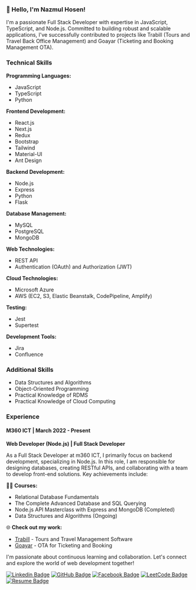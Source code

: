 ### 👋 Hello, I'm Nazmul Hosen!

I'm a passionate Full Stack Developer with expertise in JavaScript, TypeScript, and Node.js. Committed to building robust and scalable applications, I've successfully contributed to projects like Trabill (Tours and Travel Back Office Management) and Goayar (Ticketing and Booking Management OTA).

### Technical Skills

**Programming Languages:**
- JavaScript
- TypeScript
- Python

**Frontend Development:**
- React.js
- Next.js
- Redux
- Bootstrap
- Tailwind
- Material-UI
- Ant Design

**Backend Development:**
- Node.js
- Express
- Python
- Flask

**Database Management:**
- MySQL
- PostgreSQL
- MongoDB

**Web Technologies:**
- REST API
- Authentication (OAuth) and Authorization (JWT)

**Cloud Technologies:**
- Microsoft Azure
- AWS (EC2, S3, Elastic Beanstalk, CodePipeline, Amplify)

**Testing:**
- Jest
- Supertest

**Development Tools:**
- Jira
- Confluence

### Additional Skills

- Data Structures and Algorithms
- Object-Oriented Programming
- Practical Knowledge of RDMS
- Practical Knowledge of Cloud Computing

### Experience
#### M360 ICT | March 2022 - Present
**Web Developer (Node.js) | Full Stack Developer**

As a Full Stack Developer at m360 ICT, I primarily focus on backend development, specializing in Node.js. In this role, I am responsible for designing databases, creating RESTful APIs, and collaborating with a team to develop front-end solutions. Key achievements include:



👨‍💻 **Courses:**
- Relational Database Fundamentals
- The Complete Advanced Database and SQL Querying
- Node.js API Masterclass with Express and MongoDB (Completed)
- Data Structures and Algorithms (Ongoing)

🌐 **Check out my work:**
- [Trabill](https://trabill.biz) - Tours and Travel Management Software
- [Goayar](https://goayar.com) - OTA for Ticketing and Booking

I'm passionate about continuous learning and collaboration. Let's connect and explore the world of web development together!

[![Linkedin Badge](https://img.shields.io/badge/-Linkedin-blue?style=flat-square&logo=Linkedin&logoColor=white&link=https://www.linkedin.com/in/nazmul-devs/)](https://www.linkedin.com/in/nazmul-devs/)
[![GitHub Badge](https://img.shields.io/badge/-GitHub-darkgreen?style=flat-square&logo=GitHub&logoColor=white&link=https://github.com/nazmulhosen)](https://github.com/nazmul-devs)
[![Facebook Badge](https://img.shields.io/badge/-Facebook-1877F2?style=flat-square&logo=Facebook&logoColor=white&link=https://www.facebook.com/nazmulhosens)](https://www.facebook.com/nazmulhosens)
[![LeetCode Badge](https://img.shields.io/badge/-LeetCode-FFA116?style=flat-square&logo=LeetCode&logoColor=white&link=https://leetcode.com/nazmul-devs/)](https://leetcode.com/nazmul-devs/)
[![Resume Badge](https://img.shields.io/badge/Download%20Resume-Click%20Here-blue?style=flat-square&link=https://drive.google.com/uc?id=1vQlgkxc5omCpXCEkYoekucysFWFSKx94&export=download)](https://drive.google.com/uc?id=1vQlgkxc5omCpXCEkYoekucysFWFSKx94&export=download)
